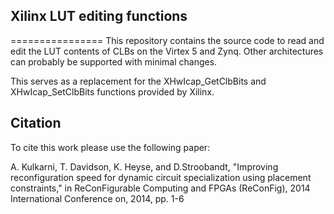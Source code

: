## Xilinx LUT editing functions
================
This repository contains the source code to read and edit the LUT contents of CLBs on the Virtex 5 and Zynq. Other architectures can probably be supported with minimal changes.

This serves as a replacement for the XHwIcap_GetClbBits and XHwIcap_SetClbBits functions provided by Xilinx.

## Citation
To cite this work please use the following paper:

A. Kulkarni, T. Davidson, K. Heyse, and D.Stroobandt, "Improving reconfiguration speed for dynamic circuit specialization using placement constraints," in ReConFigurable Computing and FPGAs (ReConFig), 2014 International Conference on, 2014, pp. 1-6
